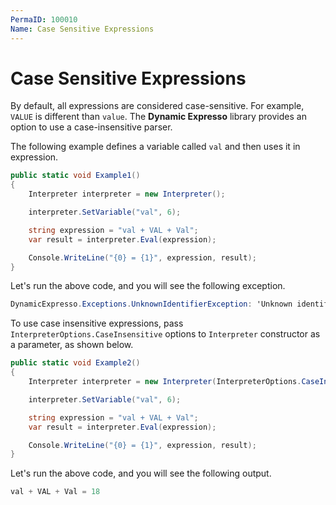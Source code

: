 ```yaml
---
PermaID: 100010
Name: Case Sensitive Expressions
---
```


# Case Sensitive Expressions

By default, all expressions are considered case-sensitive. For example, `VALUE` is different than `value`. The **Dynamic Expresso** library provides an option to use a case-insensitive parser.

The following example defines a variable called `val` and then uses it in expression.

```csharp
public static void Example1()
{
    Interpreter interpreter = new Interpreter();

    interpreter.SetVariable("val", 6);

    string expression = "val + VAL + Val";
    var result = interpreter.Eval(expression);

    Console.WriteLine("{0} = {1}", expression, result);
}
```

Let's run the above code, and you will see the following exception.

```csharp
DynamicExpresso.Exceptions.UnknownIdentifierException: 'Unknown identifier 'VAL' (at index 6).'
```

To use case insensitive expressions, pass `InterpreterOptions.CaseInsensitive` options to `Interpreter` constructor as a parameter, as shown below.

```csharp
public static void Example2()
{
    Interpreter interpreter = new Interpreter(InterpreterOptions.CaseInsensitive);

    interpreter.SetVariable("val", 6);

    string expression = "val + VAL + Val";
    var result = interpreter.Eval(expression);

    Console.WriteLine("{0} = {1}", expression, result);
}
```

Let's run the above code, and you will see the following output.

```csharp
val + VAL + Val = 18
```

